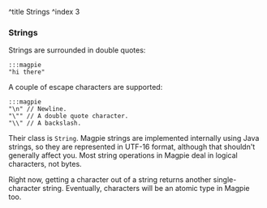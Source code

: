 ^title Strings
^index 3

### Strings

Strings are surrounded in double quotes:
    
    :::magpie
    "hi there"

A couple of escape characters are supported:

    :::magpie
    "\n" // Newline.
    "\"" // A double quote character.
    "\\" // A backslash.

Their class is `String`. Magpie strings are implemented internally using Java strings, so they are represented in UTF-16 format, although that shouldn't generally affect you. Most string operations in Magpie deal in logical characters, not bytes.

<p class="future">
Right now, getting a character out of a string returns another single-character string. Eventually, characters will be an atomic type in Magpie too.
</p>
